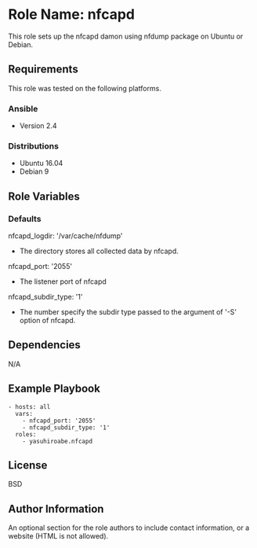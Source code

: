 Role Name: nfcapd
=========

This role sets up the nfcapd damon using nfdump package on Ubuntu or Debian.

Requirements
------------

This role was tested on the following platforms.

### Ansible
- Version 2.4

### Distributions
- Ubuntu 16.04
- Debian 9

Role Variables
--------------

### Defaults
  nfcapd_logdir: '/var/cache/nfdump'
  * The directory stores all collected data by nfcapd.

  nfcapd_port: '2055'
  * The listener port of nfcapd

  nfcapd_subdir_type: '1'
  * The number specify the subdir type passed to the argument of '-S' option of nfcapd.

Dependencies
------------

N/A

Example Playbook
----------------

    - hosts: all
      vars:
        - nfcapd_port: '2055'
        - nfcapd_subdir_type: '1'
      roles:
        - yasuhiroabe.nfcapd

License
-------

BSD

Author Information
------------------

An optional section for the role authors to include contact information, or a website (HTML is not allowed).
